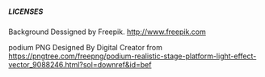 ##### LICENSES #####

Background Dessigned by Freepik.
http://www.freepik.com

podium PNG Designed By Digital Creator  from https://pngtree.com/freepng/podium-realistic-stage-platform-light-effect-vector_9088246.html?sol=downref&id=bef

